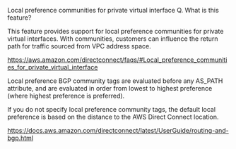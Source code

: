 Local preference communities for private virtual interface
Q. What is this feature?

This feature provides support for local preference communities for private virtual interfaces. With communities, customers can influence the return path for traffic sourced from VPC address space.




https://aws.amazon.com/directconnect/faqs/#Local_preference_communities_for_private_virtual_interface



Local preference BGP community tags are evaluated before any AS_PATH attribute, and are evaluated in order from lowest to highest preference (where highest preference is preferred).

If you do not specify local preference community tags, the default local preference is based on the distance to the AWS Direct Connect location.


https://docs.aws.amazon.com/directconnect/latest/UserGuide/routing-and-bgp.html

